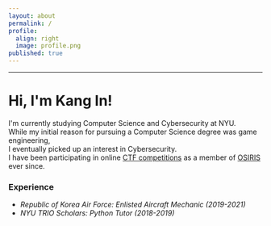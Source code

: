 ```yaml
---
layout: about
permalink: /
profile:
  align: right
  image: profile.png
published: true
---
```



---
# Hi, I'm Kang In! 
I'm currently studying Computer Science and Cybersecurity at NYU.  
While my initial reason for pursuing a Computer Science degree was game engineering,  
I eventually picked up an interest in Cybersecurity.  
I have been participating in online [CTF competitions](https://ctftime.org/ctf-wtf/) as a member of [OSIRIS](https://www.osiris.cyber.nyu.edu/) ever since.


### Experience
- *Republic of Korea Air Force: Enlisted Aircraft Mechanic (2019-2021)*
- *NYU TRIO Scholars: Python Tutor (2018-2019)*




<!-- [Gradfolio](https://github.com/jitinnair1/gradfolio){:target="_blank"} is a responsive, dark-mode ready Jekyll theme designed keeping academia in mind. The easiest way to install the theme is to fork it using GitHub. Check the README file for [instructions](https://github.com/jitinnair1/gradfolio#installation){:target="_blank"}.

If you want to use this space to write your biography here, edit the `index.md` file. You can put a picture in, too. Rename your picture to `profile.png` and put it in the `assets/images/` folder.

The social-icons footer can be used to link profiles from GitHub, OrcID and ReasearchGate aprart form the usual Twitter, LinkedIn and Facebook. You can add your user ID in the `_config.yml` file to link your accounts. -->
